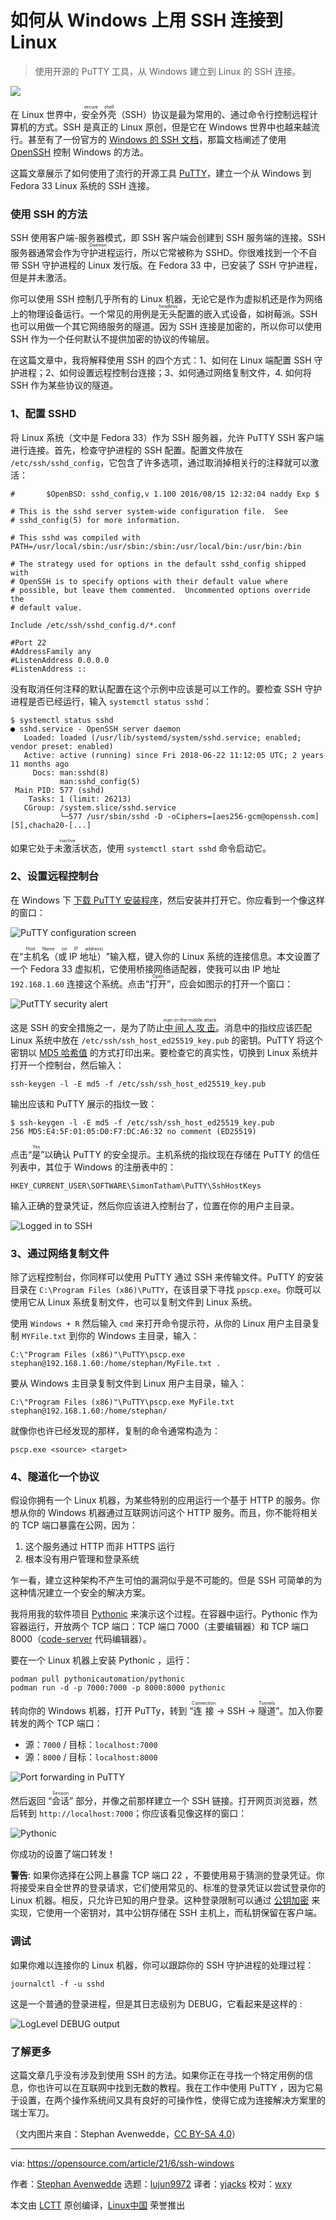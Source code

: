 [#]: subject: (Establish an SSH connection between Windows and Linux)
[#]: via: (https://opensource.com/article/21/6/ssh-windows)
[#]: author: (Stephan Avenwedde https://opensource.com/users/hansic99)
[#]: collector: (lujun9972)
[#]: translator: (yjacks)
[#]: reviewer: (wxy)
[#]: publisher: (wxy)
[#]: url: (https://linux.cn/article-14855-1.html)

如何从 Windows 上用 SSH 连接到 Linux
======

> 使用开源的 PuTTY 工具，从 Windows 建立到 Linux 的 SSH 连接。

![](https://img.linux.net.cn/data/attachment/album/202207/23/110039pjbd9jbbc84gbz2f.jpg)

在 Linux 世界中，<ruby>安全外壳<rt>secure shell</rt></ruby>（SSH）协议是最为常用的、通过命令行控制远程计算机的方式。SSH 是真正的 Linux 原创，但是它在 Windows 世界中也越来越流行。甚至有了一份官方的 [Windows 的 SSH 文档][2]，那篇文档阐述了使用 [OpenSSH][3] 控制 Windows 的方法。

这篇文章展示了如何使用了流行的开源工具 [PuTTY][4]，建立一个从 Windows 到 Fedora 33 Linux 系统的 SSH 连接。

### 使用 SSH 的方法

SSH 使用客户端-服务器模式，即 SSH 客户端会创建到 SSH 服务端的连接。SSH 服务器通常会作为<ruby>守护进程<rt>Daemon</rt></ruby>运行，所以它常被称为 SSHD。你很难找到一个不自带 SSH 守护进程的 Linux 发行版。在 Fedora 33 中，已安装了 SSH 守护进程，但是并未激活。

你可以使用 SSH 控制几乎所有的 Linux 机器，无论它是作为虚拟机还是作为网络上的物理设备运行。一个常见的用例是<ruby>无头<rt>headless</rt></ruby>配置的嵌入式设备，如树莓派。SSH 也可以用做一个其它网络服务的隧道。因为 SSH 连接是加密的，所以你可以使用 SSH 作为一个任何默认不提供加密的协议的传输层。

在这篇文章中，我将解释使用 SSH 的四个方式：1、如何在 Linux 端配置 SSH 守护进程；2、如何设置远程控制台连接；3、如何通过网络复制文件，4. 如何将 SSH 作为某些协议的隧道。

### 1、配置 SSHD

将 Linux 系统（文中是 Fedora 33）作为 SSH 服务器，允许 PuTTY SSH 客户端进行连接。首先，检查守护进程的 SSH 配置。配置文件放在 `/etc/ssh/sshd_config`，它包含了许多选项，通过取消掉相关行的注释就可以激活：

```
#       $OpenBSD: sshd_config,v 1.100 2016/08/15 12:32:04 naddy Exp $

# This is the sshd server system-wide configuration file.  See
# sshd_config(5) for more information.

# This sshd was compiled with PATH=/usr/local/sbin:/usr/sbin:/sbin:/usr/local/bin:/usr/bin:/bin

# The strategy used for options in the default sshd_config shipped with
# OpenSSH is to specify options with their default value where
# possible, but leave them commented.  Uncommented options override the
# default value.

Include /etc/ssh/sshd_config.d/*.conf

#Port 22
#AddressFamily any
#ListenAddress 0.0.0.0
#ListenAddress ::
```

没有取消任何注释的默认配置在这个示例中应该是可以工作的。要检查 SSH 守护进程是否已经运行，输入 `systemctl status sshd`：

```
$ systemctl status sshd
● sshd.service - OpenSSH server daemon
   Loaded: loaded (/usr/lib/systemd/system/sshd.service; enabled; vendor preset: enabled)
   Active: active (running) since Fri 2018-06-22 11:12:05 UTC; 2 years 11 months ago
     Docs: man:sshd(8)
           man:sshd_config(5)
 Main PID: 577 (sshd)
    Tasks: 1 (limit: 26213)
   CGroup: /system.slice/sshd.service
           └─577 /usr/sbin/sshd -D -oCiphers=[aes256-gcm@openssh.com][5],chacha20-[...]
```

如果它处于<ruby>未激活<rt>inactive</rt></ruby>状态，使用 `systemctl start sshd` 命令启动它。

### 2、设置远程控制台

在 Windows 下 [下载 PuTTY 安装程序][6]，然后安装并打开它。你应看到一个像这样的窗口：

![PuTTY configuration screen][7]

在“<ruby>主机名（或 IP 地址）<rt>Host Name (or IP address)</rt></ruby>”输入框，键入你的 Linux 系统的连接信息。本文设置了一个 Fedora 33 虚拟机，它使用桥接网络适配器，使我可以由 IP 地址 `192.168.1.60` 连接这个系统。点击“<ruby>打开<rt>Open</rt></ruby>”，应会如图示的打开一个窗口：

![PutTTY security alert][9]

这是 SSH 的安全措施之一，是为了防止<ruby>[中间人攻击][10]<rt>man-in-the-middle attack</rt></ruby>。消息中的指纹应该匹配 Linux 系统中放在 `/etc/ssh/ssh_host_ed25519_key.pub` 的密钥。PuTTY 将这个密钥以 [MD5 哈希值][11] 的方式打印出来。要检查它的真实性，切换到 Linux 系统并打开一个控制台，然后输入：

```
ssh-keygen -l -E md5 -f /etc/ssh/ssh_host_ed25519_key.pub
```

输出应该和 PuTTY 展示的指纹一致：

```
$ ssh-keygen -l -E md5 -f /etc/ssh/ssh_host_ed25519_key.pub
256 MD5:E4:5F:01:05:D0:F7:DC:A6:32 no comment (ED25519)
```

点击“<ruby>是<rt>Yes</rt></ruby>”以确认 PuTTY 的安全提示。主机系统的指纹现在存储在 PuTTY 的信任列表中，其位于 Windows 的注册表中的：

```
HKEY_CURRENT_USER\SOFTWARE\SimonTatham\PuTTY\SshHostKeys
```

输入正确的登录凭证，然后你应该进入控制台了，位置在你的用户主目录。

![Logged in to SSH][12]

### 3、通过网络复制文件

除了远程控制台，你同样可以使用 PuTTY 通过 SSH 来传输文件。PuTTY 的安装目录在 `C:\Program Files (x86)\PuTTY`，在该目录下寻找 `ppscp.exe`。你既可以使用它从 Linux 系统复制文件，也可以复制文件到 Linux 系统。

使用 `Windows + R` 然后输入 `cmd` 来打开命令提示符，从你的 Linux 用户主目录复制 `MYFile.txt` 到你的 Windows 主目录，输入：

```
C:\"Program Files (x86)"\PuTTY\pscp.exe stephan@192.168.1.60:/home/stephan/MyFile.txt .
```

要从 Windows 主目录复制文件到 Linux 用户主目录，输入：

```
C:\"Program Files (x86)"\PuTTY\pscp.exe MyFile.txt stephan@192.168.1.60:/home/stephan/
```

就像你也许已经发现的那样，复制的命令通常构造为：

```
pscp.exe <source> <target>
```

### 4、隧道化一个协议

假设你拥有一个 Linux 机器，为某些特别的应用运行一个基于 HTTP 的服务。你想从你的 Windows 机器通过互联网访问这个 HTTP 服务。而且，你不能将相关的 TCP 端口暴露在公网，因为：

  1. 这个服务通过 HTTP 而非 HTTPS 运行
  2. 根本没有用户管理和登录系统

乍一看，建立这种架构不产生可怕的漏洞似乎是不可能的。但是 SSH 可简单的为这种情况建立一个安全的解决方案。

我将用我的软件项目 [Pythonic][13] 来演示这个过程。在容器中运行。Pythonic 作为容器运行，开放两个 TCP 端口：TCP 端口 7000（主要编辑器）和 TCP 端口 8000（[code-server][14] 代码编辑器）。

要在一个 Linux 机器上安装 Pythonic ，运行：

```
podman pull pythonicautomation/pythonic
podman run -d -p 7000:7000 -p 8000:8000 pythonic
```

转向你的 Windows 机器，打开 PuTTy，转到 “<ruby>连接<rt>Connection</rt></ruby> -> SSH -> <ruby>隧道<rt>Tunnels</rt></ruby>”。加入你要转发的两个 TCP 端口：

  * 源：`7000` / 目标：`localhost:7000`
  * 源：`8000` / 目标：`localhost:8000`

![Port forwarding in PuTTY][15]

然后返回 “<ruby>会话<rt>Session</rt></ruby>” 部分，并像之前那样建立一个 SSH 链接。打开网页浏览器，然后转到 `http://localhost:7000`；你应该看见像这样的窗口：

![Pythonic][16]

你成功的设置了端口转发！

**警告**: 如果你选择在公网上暴露 TCP 端口 22 ，不要使用易于猜测的登录凭证。你将接受来自全世界的登录请求，它们使用常见的、标准的登录凭证以尝试登录你的 Linux 机器。相反，只允许已知的用户登录。这种登录限制可以通过 [公钥加密][17] 来实现，它使用一个密钥对，其中公钥存储在 SSH 主机上，而私钥保留在客户端。

### 调试

如果你难以连接你的 Linux 机器，你可以跟踪你的 SSH 守护进程的处理过程：

```
journalctl -f -u sshd
```

这是一个普通的登录进程，但是其日志级别为 DEBUG，它看起来是这样的 :

![LogLevel DEBUG output][18]

### 了解更多

这篇文章几乎没有涉及到使用 SSH 的方法。如果你正在寻找一个特定用例的信息，你也许可以在互联网中找到无数的教程。我在工作中使用 PuTTY ，因为它易于设置，在两个操作系统间又具有良好的可操作性，使得它成为连接解决方案里的瑞士军刀。

（文内图片来自：Stephan Avenwedde，[CC BY-SA 4.0][8]）

--------------------------------------------------------------------------------

via: https://opensource.com/article/21/6/ssh-windows

作者：[Stephan Avenwedde][a]
选题：[lujun9972][b]
译者：[yjacks](https://github.com/yjacks)
校对：[wxy](https://github.com/wxy)

本文由 [LCTT](https://github.com/LCTT/TranslateProject) 原创编译，[Linux中国](https://linux.cn/) 荣誉推出

[a]: https://opensource.com/users/hansic99
[b]: https://github.com/lujun9972
[1]: https://opensource.com/sites/default/files/styles/image-full-size/public/lead-images/cloud-windows-building-containers.png?itok=0XvZLZ8k (clouds in windows)
[2]: https://docs.microsoft.com/en-us/windows-server/administration/openssh/openssh_overview
[3]: https://www.openssh.com/
[4]: https://www.putty.org/
[5]: mailto:aes256-gcm@openssh.com
[6]: https://www.chiark.greenend.org.uk/~sgtatham/putty/latest.html
[7]: https://opensource.com/sites/default/files/uploads/putty_connection_settings.png (PuTTY configuration screen)
[8]: https://creativecommons.org/licenses/by-sa/4.0/
[9]: https://opensource.com/sites/default/files/uploads/putty_host_key.png (PutTTY security alert)
[10]: https://en.wikipedia.org/wiki/Man-in-the-middle_attack
[11]: https://en.wikipedia.org/wiki/MD5
[12]: https://opensource.com/sites/default/files/uploads/ssh_successfull_login.png (Logged in to SSH)
[13]: https://github.com/hANSIc99/Pythonic
[14]: https://github.com/cdr/code-server
[15]: https://opensource.com/sites/default/files/uploads/ssh_port_forwarding.png (Port forwarding in PuTTY)
[16]: https://opensource.com/sites/default/files/uploads/pythonic_screen.png (Pythonic)
[17]: https://opensource.com/article/21/4/encryption-decryption-openssl
[18]: https://opensource.com/sites/default/files/uploads/sshd_debug_log.png (LogLevel DEBUG output)
